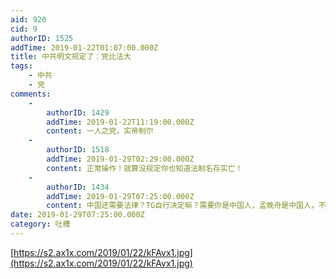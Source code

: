```yaml
---
aid: 920
cid: 9
authorID: 1525
addTime: 2019-01-22T01:07:00.000Z
title: 中共明文规定了：党比法大
tags:
    - 中共
    - 党
comments:
    -
        authorID: 1429
        addTime: 2019-01-22T11:19:00.000Z
        content: 一人之党，实帝制尔
    -
        authorID: 1518
        addTime: 2019-01-29T02:29:00.000Z
        content: 正常操作！就算没规定你也知道法制名存实亡！
    -
        authorID: 1434
        addTime: 2019-01-29T07:25:00.000Z
        content: 中国还需要法律？TG自行决定嘛？需要你是中国人，孟晚舟是中国人，不需要你是，你就不是，还抓你。
date: 2019-01-29T07:25:00.000Z
category: 吐槽
---
```


[https://s2.ax1x.com/2019/01/22/kFAvx1.jpg](https://s2.ax1x.com/2019/01/22/kFAvx1.jpg)
